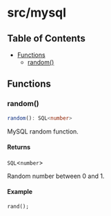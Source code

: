 # src/mysql

## Table of Contents

- [Functions](#functions)
  - [random()](#random)

## Functions

<a id="random" name="random"></a>

### random()

```ts
random(): SQL<number>
```

MySQL random function.

#### Returns

`SQL`<`number`>

Random number between 0 and 1.

#### Example

```sql
rand();
```
